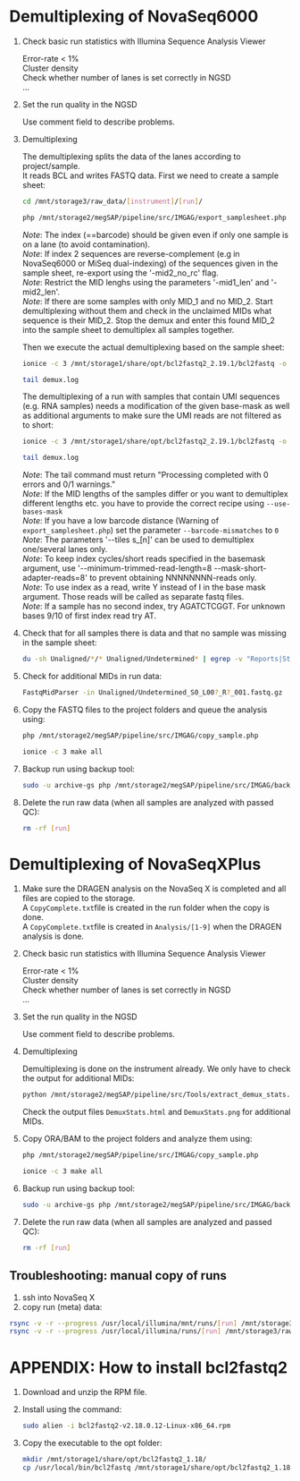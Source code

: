 # Demultiplexing of NovaSeq6000

1. Check basic run statistics with Illumina Sequence Analysis Viewer

    Error-rate < 1%  
    Cluster density  
    Check whether number of lanes is set correctly in NGSD  
    ...  

2. Set the run quality in the NGSD 

	Use comment field to describe problems.

3. Demultiplexing

	The demultiplexing splits the data of the lanes according to project/sample.  
	It reads BCL and writes FASTQ data.
	First we need to create a sample sheet:
	``` bash
	cd /mnt/storage3/raw_data/[instrument]/[run]/
	```
	```bash
	php /mnt/storage2/megSAP/pipeline/src/IMGAG/export_samplesheet.php -out SampleSheet_bcl2fastq.csv -run [ngsd_run_name]
	```	
	*Note*: The index (==barcode) should be given even if only one sample is on a lane (to avoid contamination).  
	*Note*: If index 2 sequences are reverse-complement (e.g in NovaSeq6000 or MiSeq dual-indexing) of the sequences given in the sample sheet, re-export using the '-mid2_no_rc' flag.  
	*Note*: Restrict the MID lenghs using the parameters '-mid1_len' and '-mid2_len'.      
	*Note*: If there are some samples with only MID_1 and no MID_2. Start demultiplexing without them and check in the unclaimed MIDs what sequence is their MID_2. Stop the demux and enter this found MID_2 into the sample sheet to demultiplex all samples together.
	
	Then we execute the actual demultiplexing based on the sample sheet:
	```bash
	ionice -c 3 /mnt/storage1/share/opt/bcl2fastq2_2.19.1/bcl2fastq -o Unaligned -p 10 --sample-sheet SampleSheet_bcl2fastq.csv --barcode-mismatches 1 >demux.log 2>&1
	```
	```bash
	tail demux.log
	```
 	The demultiplexing of a run with samples that contain UMI sequences (e.g. RNA samples) needs a modification of the given base-mask as well as additional arguments to make sure  the UMI reads are not filtered as to short:
	```bash
  	ionice -c 3 /mnt/storage1/share/opt/bcl2fastq2_2.19.1/bcl2fastq -o Unaligned -p 10 --sample-sheet SampleSheet_bcl2fastq.csv --barcode-mismatches 1 --use-bases-mask Y105,I8Y11,I8,Y105 --mask-short-adapter-reads 0 --minimum-trimmed-read-length=8  > demux.log 2>&1
   	``` 
	```bash
	tail demux.log
	```
 
	*Note*: The tail command must return "Processing completed with 0 errors and 0/1 warnings."  
	*Note*: If the MID lengths of the samples differ or you want to demultiplex different lengths etc. you have to provide the correct recipe using `--use-bases-mask`   
	*Note*: If you have a low barcode distance (Warning of `export_samplesheet.php`) set the parameter `--barcode-mismatches` to `0`   
	*Note*: The parameters '--tiles s_[n]' can be used to demultiplex one/several lanes only.  
	*Note*: To keep index cycles/short reads specified in the basemask argument, use '--minimum-trimmed-read-length=8 --mask-short-adapter-reads=8' to prevent obtaining NNNNNNNN-reads only.  
	*Note*: To use index as a read, write Y instead of I in the base mask argument. Those reads will be called as separate fastq files.  
	*Note*: If a sample has no second index, try AGATCTCGGT. For unknown bases 9/10 of first index read try AT.

	
4. Check that for all samples there is data and that no sample was missing in the sample sheet:
	```bash
	du -sh Unaligned/*/* Unaligned/Undetermined* | egrep -v "Reports|Stats"
	```

5. Check for additional MIDs in run data:
	```bash
	FastqMidParser -in Unaligned/Undetermined_S0_L00?_R?_001.fastq.gz
	```
6. Copy the FASTQ files to the project folders and queue the analysis using:
	```bash
	php /mnt/storage2/megSAP/pipeline/src/IMGAG/copy_sample.php
	```
	```bash
	ionice -c 3 make all
	```

7. Backup run using backup tool:
	```bash
	sudo -u archive-gs php /mnt/storage2/megSAP/pipeline/src/IMGAG/backup_queue.php -mode run -in [run] -email [email]
	```

8. Delete the run raw data (when all samples are analyzed with passed QC):
	```bash
	rm -rf [run]
	```

# Demultiplexing of NovaSeqXPlus
1. Make sure the DRAGEN analysis on the NovaSeq X is completed and all files are copied to the storage.   
	A `CopyComplete.txt`file is created in the run folder when the copy is done.    
	A `CopyComplete.txt`file is created in `Analysis/[1-9]` when the DRAGEN analysis is done.   

2. Check basic run statistics with Illumina Sequence Analysis Viewer

    Error-rate < 1%  
    Cluster density  
    Check whether number of lanes is set correctly in NGSD  
    ...  

3. Set the run quality in the NGSD 

	Use comment field to describe problems.

4. Demultiplexing

	Demultiplexing is done on the instrument already. We only have to check the output for additional MIDs:
	
	```bash
	python /mnt/storage2/megSAP/pipeline/src/Tools/extract_demux_stats.py
	```
	Check the output files `DemuxStats.html` and `DemuxStats.png` for additional MIDs.

5. Copy ORA/BAM to the project folders and analyze them using:
	```bash
	php /mnt/storage2/megSAP/pipeline/src/IMGAG/copy_sample.php
	```
	```bash
	ionice -c 3 make all
	```

6. Backup run using backup tool:
	```bash
	sudo -u archive-gs php /mnt/storage2/megSAP/pipeline/src/IMGAG/backup_queue.php -mode run -in [run] -email [email]
	```

7. Delete the run raw data (when all samples are analyzed and passed QC):
	```bash
	rm -rf [run]
	```

## Troubleshooting: manual copy of runs
1. ssh into NovaSeq X
2. copy run (meta) data:
```bash
rsync -v -r --progress /usr/local/illumina/mnt/runs/[run] /mnt/storage3/raw_data/LUNA/ # data      (no '/' at the end of [run])
rsync -v -r --progress /usr/local/illumina/runs/[run] /mnt/storage3/raw_data/LUNA/     # meta data (no '/' at the end of [run])
```  

# APPENDIX: How to install bcl2fastq2

1. Download and unzip the RPM file.

2. Install using the command:
	```bash
	sudo alien -i bcl2fastq2-v2.18.0.12-Linux-x86_64.rpm
	```

3. Copy the executable to the opt folder:
	```bash
	mkdir /mnt/storage1/share/opt/bcl2fastq2_1.18/
	cp /usr/local/bin/bcl2fastq /mnt/storage1/share/opt/bcl2fastq2_1.18/
	```
